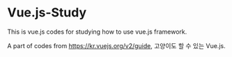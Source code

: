 # Vue.js-Study
This is vue.js codes for studying how to use vue.js framework.

A part of codes from https://kr.vuejs.org/v2/guide, 고양이도 할 수 있는 Vue.js.
